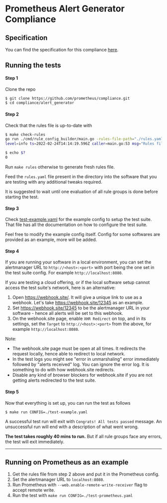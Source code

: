 # Prometheus Alert Generator Compliance

## Specification

You can find the specification for this compliance [here](specification.md).

## Running the tests

#### Step 1

Clone the repo
```bash
$ git clone https://github.com/prometheus/compliance.git
$ cd compliance/alert_generator
```

#### Step 2

Check that the rules file is up-to-date with

```bash
$ make check-rules
go run ./cmd/rule_config_builder/main.go -rules-file-path="./rules.yaml"
level=info ts=2022-02-24T14:14:19.596Z caller=main.go:53 msg="Rules file successfully generated" path=/home/ganesh/go/src/github.com/prometheus/compliance/alert_generator/rules.yaml

$ echo $?
0
```

Run `make rules` otherwise to generate fresh rules file.

Feed the `rules.yaml` file present in the directory into the software that you are testing with any additional tweaks required.

It is suggested to wait until one evaluation of all rule groups is done before starting the test.

#### Step 3

Check [test-example.yaml](test-example.yaml) for the example config to setup the test suite. That file has all the documentation on how to configure the test suite.

Feel free to modify the example config itself. Config for some softwares are provided as an example, more will be added.

#### Step 4

If you are running your software in a local environment, you can set the alertmanager URL to `http://<host>:<port>` with port being the one set in the test suite config. For example `http://localhost:8080`.

If you are testing a cloud offering, or if the local software setup cannot access the test suite's network, here is an alternative:

1. Open https://webhook.site/. It will give a unique link to use as a webhook. Let's take https://webhook.site/12345 as an example.
2. Set https://webhook.site/12345 to be the alertmanager URL in your software - hence all alerts will be set to this webhook.
3. On the webhook.site page, enable `XHR Redirect` on top, and in its settings, set the `Target` to `http://<host>:<port>` from the above, for example `http://localhost:8080`.

Note:
* The webhook.site page must be open at all times. It redirects the request locally, hence able to redirect to local network.
* In the test logs you might see "error in unmarshaling" error immediately followed by "alerts received" log. You can ignore the error log. It is something to do with how webhook.site redirects.
* Disable any kind of browser blockers for webhook.site if you are not getting alerts redirected to the test suite.

#### Step 5

Now that everything is set up, you can run the test as follows

```bash
$ make run CONFIG=./test-example.yaml
```
A successful test run will exit with `Congrats! All tests passed` message. An unsuccessful run will end with a description of what went wrong.

**The test takes roughly 40 mins to run.** But if all rule groups face any errors, the test will exit immediately.

---

## Running on Prometheus as an example

1. Get the rules file from step 2 above and put it in the Prometheus config.
2. Set the alertmanager URL to `localhost:8080`.
3. Run Prometheus with `--web.enable-remote-write-receiver` flag to accept remote write.
4. Run the test with `make run CONFIG=./test-prometheus.yaml`
